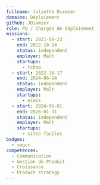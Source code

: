 ```yaml
---
fullname: Juliette Dixmier
domaine: Déploiement
github: JDixmier
role: PO / Chargée de déploiement
missions:
  - start: 2021-08-23
    end: 2022-10-14
    status: independent
    employer: Malt
    startups:
      - tchap
  - start: 2022-10-17
    end: 2024-06-14
    status: independent
    employer: Malt
    startups:
      - eimis
  - start: 2024-06-01
    end: 2026-01-31
    status: independent
    employer: Malt
    startups:
      - sites-faciles
badges:
  - segur
competences:
  - Communication
  - Gestion de Produit
  - Croissance
  - Product strategy
---
```

